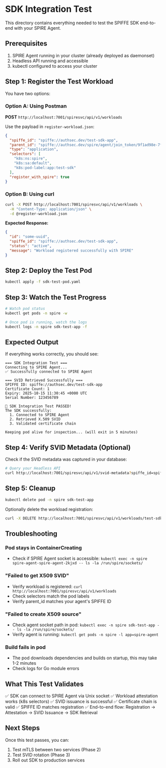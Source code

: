 # SDK Integration Test

This directory contains everything needed to test the SPIFFE SDK end-to-end with your SPIRE Agent.

## Prerequisites

1. SPIRE Agent running in your cluster (already deployed as daemonset)
2. Headless API running and accessible
3. kubectl configured to access your cluster

## Step 1: Register the Test Workload

You have two options:

### Option A: Using Postman

**POST** `http://localhost:7001/spiresvc/api/v1/workloads`

Use the payload in `register-workload.json`:

```json
{
  "spiffe_id": "spiffe://authsec.dev/test-sdk-app",
  "parent_id": "spiffe://authsec.dev/spire/agent/join_token/9f1ad98e-7f09-4903-ad31-0dfe772ce0d4",
  "type": "application",
  "selectors": [
    "k8s:ns:spire",
    "k8s:sa:default",
    "k8s:pod-label:app:test-sdk"
  ],
  "register_with_spire": true
}
```

### Option B: Using curl

```bash
curl -X POST http://localhost:7001/spiresvc/api/v1/workloads \
  -H "Content-Type: application/json" \
  -d @register-workload.json
```

**Expected Response:**
```json
{
  "id": "some-uuid",
  "spiffe_id": "spiffe://authsec.dev/test-sdk-app",
  "status": "active",
  "message": "Workload registered successfully with SPIRE"
}
```

## Step 2: Deploy the Test Pod

```bash
kubectl apply -f sdk-test-pod.yaml
```

## Step 3: Watch the Test Progress

```bash
# Watch pod status
kubectl get pods -n spire -w

# Once pod is running, watch the logs
kubectl logs -n spire sdk-test-app -f
```

## Expected Output

If everything works correctly, you should see:

```
=== SDK Integration Test ===
Connecting to SPIRE Agent...
✅ Successfully connected to SPIRE Agent

=== SVID Retrieved Successfully ===
SPIFFE ID: spiffe://authsec.dev/test-sdk-app
Certificate Count: 1
Expiry: 2025-10-15 11:30:45 +0000 UTC
Serial Number: 123456789

🎉 SDK Integration Test PASSED!
The SDK successfully:
  1. Connected to SPIRE Agent
  2. Retrieved X.509 SVID
  3. Validated certificate chain

Keeping pod alive for inspection... (will exit in 5 minutes)
```

## Step 4: Verify SVID Metadata (Optional)

Check if the SVID metadata was captured in your database:

```bash
# Query your Headless API
curl http://localhost:7001/spiresvc/api/v1/svid-metadata?spiffe_id=spiffe://authsec.dev/test-sdk-app
```

## Step 5: Cleanup

```bash
kubectl delete pod -n spire sdk-test-app
```

Optionally delete the workload registration:
```bash
curl -X DELETE http://localhost:7001/spiresvc/api/v1/workloads/test-sdk-app
```

## Troubleshooting

### Pod stays in ContainerCreating
- Check if SPIRE Agent socket is accessible: `kubectl exec -n spire spire-agent-spire-agent-2kjxd -- ls -la /run/spire/sockets/`

### "Failed to get X509 SVID"
- Verify workload is registered: `curl http://localhost:7001/spiresvc/api/v1/workloads`
- Check selectors match the pod labels
- Verify parent_id matches your agent's SPIFFE ID

### "Failed to create X509 source"
- Check agent socket path in pod: `kubectl exec -n spire sdk-test-app -- ls -la /run/spire/sockets/`
- Verify agent is running: `kubectl get pods -n spire -l app=spire-agent`

### Build fails in pod
- The pod downloads dependencies and builds on startup, this may take 1-2 minutes
- Check logs for Go module errors

## What This Test Validates

✅ SDK can connect to SPIRE Agent via Unix socket
✅ Workload attestation works (k8s selectors)
✅ SVID issuance is successful
✅ Certificate chain is valid
✅ SPIFFE ID matches registration
✅ End-to-end flow: Registration → Attestation → SVID Issuance → SDK Retrieval

## Next Steps

Once this test passes, you can:
1. Test mTLS between two services (Phase 2)
2. Test SVID rotation (Phase 3)
3. Roll out SDK to production services

